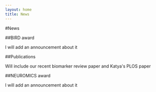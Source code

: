 ```yaml
---
layout: home
title: News
---
```

#News

##BIRD award

I will add an announcement about it

##Publications

Will include our recent biomarker review paper and Katya's PLOS paper

##NEUROMICS award

I will add an announcement about it
